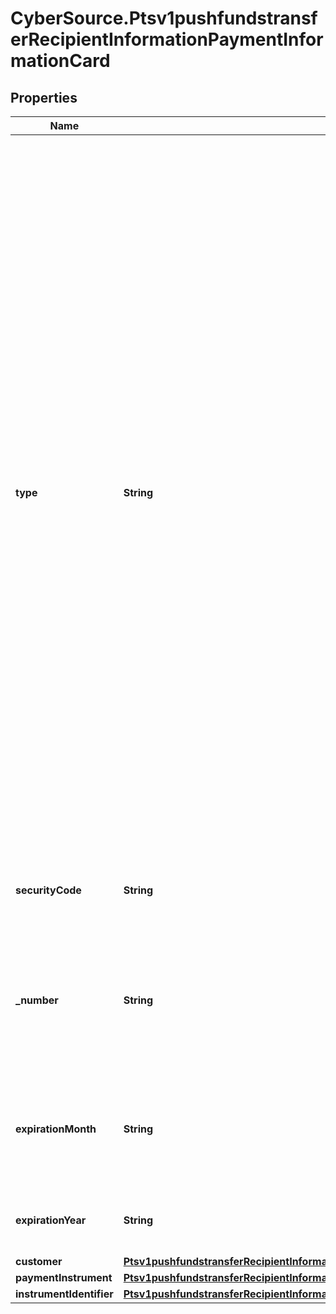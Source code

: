 # CyberSource.Ptsv1pushfundstransferRecipientInformationPaymentInformationCard

## Properties
Name | Type | Description | Notes
------------ | ------------- | ------------- | -------------
**type** | **String** | Three-digit value that indicates the card type.  Possible values:  Visa Platform Connect - `001`: Visa - `002`: Mastercard, Eurocard, which is a European regional brand of Mastercard. - `033`: Visa Electron - `024`: Maestro  Mastercard Send: - `002`: Mastercard, Eurocard, which is a European regional brand of Mastercard.  FDC Compass: - `001`: Visa - `002`: Mastercard, Eurocard, which is a European regional brand of Mastercard.  Chase Paymentech: - `001`: Visa - `002`: Mastercard, Eurocard, which is a European regional brand of Mastercard.  Yellow Pepper: - `001`: Visa - `002`: Mastercard, Eurocard, which is a European regional brand of Mastercard. - `005`: Diners Club - `033`: Visa Electron - `024`: Intl Maestro  | [optional] 
**securityCode** | **String** | 3-digit value that indicates the cardCvv2Value. Values can be 0-9.  | [optional] 
**_number** | **String** | The customer's payment card number, also known as the Primary Account Number (PAN).  Conditional: this field is required if not using tokens.  | [optional] 
**expirationMonth** | **String** | Two-digit month in which the payment card expires.  Format: MM.  Valid values: 01 through 12. Leading 0 is required.  | [optional] 
**expirationYear** | **String** | Four-digit year in which the payment card expires.  Format: YYYY.  | [optional] 
**customer** | [**Ptsv1pushfundstransferRecipientInformationPaymentInformationCardCustomer**](Ptsv1pushfundstransferRecipientInformationPaymentInformationCardCustomer.md) |  | [optional] 
**paymentInstrument** | [**Ptsv1pushfundstransferRecipientInformationPaymentInformationCardPaymentInstrument**](Ptsv1pushfundstransferRecipientInformationPaymentInformationCardPaymentInstrument.md) |  | [optional] 
**instrumentIdentifier** | [**Ptsv1pushfundstransferRecipientInformationPaymentInformationCardInstrumentIdentifier**](Ptsv1pushfundstransferRecipientInformationPaymentInformationCardInstrumentIdentifier.md) |  | [optional] 


